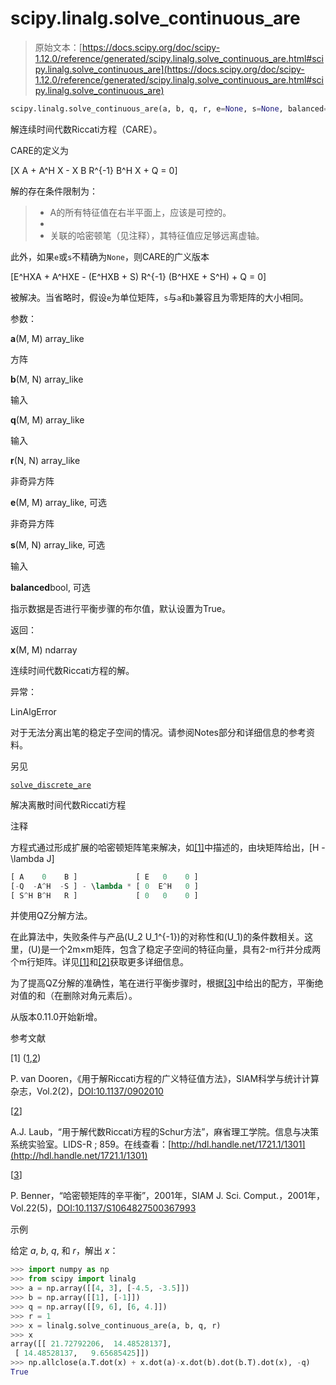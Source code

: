 # scipy.linalg.solve_continuous_are

> 原始文本：[https://docs.scipy.org/doc/scipy-1.12.0/reference/generated/scipy.linalg.solve_continuous_are.html#scipy.linalg.solve_continuous_are](https://docs.scipy.org/doc/scipy-1.12.0/reference/generated/scipy.linalg.solve_continuous_are.html#scipy.linalg.solve_continuous_are)

```py
scipy.linalg.solve_continuous_are(a, b, q, r, e=None, s=None, balanced=True)
```

解连续时间代数Riccati方程（CARE）。

CARE的定义为

\[X A + A^H X - X B R^{-1} B^H X + Q = 0\]

解的存在条件限制为：

> +   A的所有特征值在右半平面上，应该是可控的。
> +   
> +   关联的哈密顿笔（见注释），其特征值应足够远离虚轴。

此外，如果`e`或`s`不精确为`None`，则CARE的广义版本

\[E^HXA + A^HXE - (E^HXB + S) R^{-1} (B^HXE + S^H) + Q = 0\]

被解决。当省略时，假设`e`为单位矩阵，`s`与`a`和`b`兼容且为零矩阵的大小相同。 

参数：

**a**(M, M) array_like

方阵

**b**(M, N) array_like

输入

**q**(M, M) array_like

输入

**r**(N, N) array_like

非奇异方阵

**e**(M, M) array_like, 可选

非奇异方阵

**s**(M, N) array_like, 可选

输入

**balanced**bool, 可选

指示数据是否进行平衡步骤的布尔值，默认设置为True。

返回：

**x**(M, M) ndarray

连续时间代数Riccati方程的解。

异常：

LinAlgError

对于无法分离出笔的稳定子空间的情况。请参阅Notes部分和详细信息的参考资料。

另见

[`solve_discrete_are`](https://docs.scipy.org/doc/scipy-1.12.0/reference/generated/scipy.linalg.solve_discrete_are.html#scipy.linalg.solve_discrete_are "scipy.linalg.solve_discrete_are")

解决离散时间代数Riccati方程

注释

方程式通过形成扩展的哈密顿矩阵笔来解决，如[[1]](#r3fec4c36fde1-1)中描述的，由块矩阵给出，\[H - \lambda J\]

```py
[ A    0    B ]             [ E   0    0 ]
[-Q  -A^H  -S ] - \lambda * [ 0  E^H   0 ]
[ S^H B^H   R ]             [ 0   0    0 ] 
```

并使用QZ分解方法。

在此算法中，失败条件与产品\(U_2 U_1^{-1}\)的对称性和\(U_1\)的条件数相关。这里，\(U\)是一个2m×m矩阵，包含了稳定子空间的特征向量，具有2-m行并分成两个m行矩阵。详见[[1]](#r3fec4c36fde1-1)和[[2]](#r3fec4c36fde1-2)获取更多详细信息。

为了提高QZ分解的准确性，笔在进行平衡步骤时，根据[[3]](#r3fec4c36fde1-3)中给出的配方，平衡绝对值的和（在删除对角元素后）。

从版本0.11.0开始新增。

参考文献

[1] ([1](#id1),[2](#id2))

P. van Dooren，《用于解Riccati方程的广义特征值方法》，SIAM科学与统计计算杂志，Vol.2(2)，[DOI:10.1137/0902010](https://doi.org/10.1137/0902010)

[[2](#id3)]

A.J. Laub，“用于解代数Riccati方程的Schur方法”，麻省理工学院。信息与决策系统实验室。LIDS-R ; 859。在线查看：[http://hdl.handle.net/1721.1/1301](http://hdl.handle.net/1721.1/1301)

[[3](#id4)]

P. Benner，“哈密顿矩阵的辛平衡”，2001年，SIAM J. Sci. Comput.，2001年，Vol.22(5)，[DOI:10.1137/S1064827500367993](https://doi.org/10.1137/S1064827500367993)

示例

给定 *a*, *b*, *q*, 和 *r*，解出 *x*：

```py
>>> import numpy as np
>>> from scipy import linalg
>>> a = np.array([[4, 3], [-4.5, -3.5]])
>>> b = np.array([[1], [-1]])
>>> q = np.array([[9, 6], [6, 4.]])
>>> r = 1
>>> x = linalg.solve_continuous_are(a, b, q, r)
>>> x
array([[ 21.72792206,  14.48528137],
 [ 14.48528137,   9.65685425]])
>>> np.allclose(a.T.dot(x) + x.dot(a)-x.dot(b).dot(b.T).dot(x), -q)
True 
```
